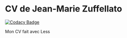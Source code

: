 # CV de Jean-Marie Zuffellato

[![Codacy Badge](https://api.codacy.com/project/badge/Grade/d2b370a518bb43a8a195114049cd0197)](https://www.codacy.com/app/Zuff69/CV?utm_source=github.com&amp;utm_medium=referral&amp;utm_content=Zuff69/CV&amp;utm_campaign=Badge_Grade)

Mon CV fait avec Less
